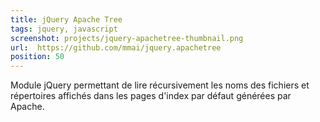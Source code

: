```yaml
---
title: jQuery Apache Tree
tags: jquery, javascript
screenshot: projects/jquery-apachetree-thumbnail.png
url:  https://github.com/mmai/jquery.apachetree
position: 50
---
```


Module jQuery permettant de lire récursivement les noms des fichiers et répertoires affichés dans les pages d'index par défaut générées par Apache.

